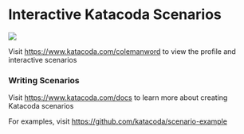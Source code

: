 # Interactive Katacoda Scenarios

[![](http://shields.katacoda.com/katacoda/colemanword/count.svg)](https://www.katacoda.com/colemanword "Get your profile on Katacoda.com")

Visit https://www.katacoda.com/colemanword to view the profile and interactive scenarios

### Writing Scenarios
Visit https://www.katacoda.com/docs to learn more about creating Katacoda scenarios

For examples, visit https://github.com/katacoda/scenario-example

